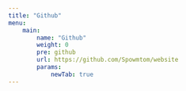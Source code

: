 ```yaml
---
title: "Github"
menu:
    main:
        name: "Github"
        weight: 0
        pre: github
        url: https://github.com/Spowmtom/website
        params:
            newTab: true
---
```

